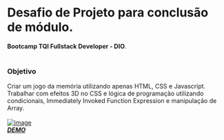 # Desafio de Projeto para conclusão de módulo.
**Bootcamp TQI Fullstack Developer - DIO**.<br><br>
### Objetivo
Criar um jogo da memória utilizando apenas HTML, CSS e Javascript. <br>Trabalhar com efeitos 3D no CSS e lógica de programação utilizando condicionais, Immediately Invoked Function Expression e manipulação de Array.<br><br>
<a href="https://conceicao-peres.github.io/jogo-da-memoria/" target="_blank"> 
![image](https://user-images.githubusercontent.com/73192544/195856616-5676d665-a631-482b-86eb-026f9d92f797.png#vitrinedev)
<a href="https://conceicao-peres.github.io/jogo-da-memoria/" target="_blank"> <br>_**DEMO**_ </a> 
